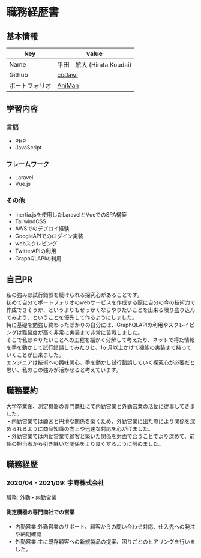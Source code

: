 # 職務経歴書

## 基本情報

|key|value|
|---|-----|
|Name|平田　航大 (Hirata Koudai)|
|Github|[codawi](https://github.com/codawi)|
|ポートフォリオ|[AniMan](https://animan-am.com)|

## 学習内容

### 言語

- PHP
- JavaScript

### フレームワーク

- Laravel
- Vue.js

### その他

- Inertia.jsを使用したLaravelとVueでのSPA構築
- TailwindCSS
- AWSでのデプロイ経験
- GoogleAPIでのログイン実装
- webスクレピング
- TwitterAPIの利用
- GraphQLAPIの利用

## 自己PR
私の強みは試行錯誤を続けられる探究心があることです。  
初めて自分でポートフォリオのwebサービスを作成する際に自分の今の技術力で作成できそうか、というよりもせっかくならやりたいことを出来る限り盛り込んでみよう、ということを優先して作るようにしました。  
特に基礎を勉強し終わったばかりの自分には、GraphQLAPIの利用やスクレイピングは難易度が高く非常に実装まで非常に苦戦しました。  
そこで私はやりたいことへの工程を細かく分解して考えたり、ネットで得た情報を手を動かして試行錯誤してみたりと、1ヶ月以上かけて機能の実装まで持っていくことが出来ました。  
エンジニアは技術への興味関心、手を動かし試行錯誤していく探究心が必要だと思い、私のこの強みが活かせると考えています。

## 職務要約

大学卒業後、測定機器の専門商社にて内勤営業と外勤営業の活動に従事してきました。  
・内勤営業では顧客と円滑な関係を築くため、外勤営業に出た際により関係を深められるように商品知識の向上や迅速な対応を心がけました。  
・外勤営業では内勤営業で顧客と築いた関係を対面で合うことでより深めて、前任の担当者から引き継いだ関係をより良くするように努めました。

## 職務経歴

### 2020/04 - 2021/09: 宇野株式会社

職務: 外勤・内勤営業

#### 測定機器の専門商社での営業

- 内勤営業:外勤営業のサポート、顧客からの問い合わせ対応、仕入先への発注や納期確認  
- 外勤営業:主に既存顧客への新規製品の提案、困りごとのヒアリングを行いました。
